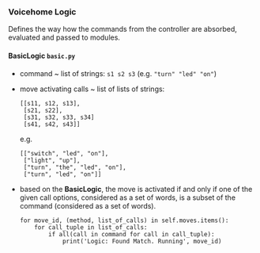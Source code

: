### Voicehome Logic

Defines the way how the commands from the controller are absorbed, evaluated and passed to modules.

#### BasicLogic ```basic.py```
* command ~ list of strings: ```s1 s2 s3``` (e.g. ```"turn" "led" "on"```)
* move activating calls ~ list of lists of strings:
    ```
    [[s11, s12, s13],
     [s21, s22],
     [s31, s32, s33, s34]
     [s41, s42, s43]]    
    ```
    e.g.
    ```
    [["switch", "led", "on"],
     ["light", "up"],
     ["turn", "the", "led", "on"],
     ["turn", "led", "on"]]    
    ```
* based on the **BasicLogic**, the move is activated if and only if one of the given call options, considered as a set of words, is a subset of the command (considered as a set of words).
    
    ```
    for move_id, (method, list_of_calls) in self.moves.items():
        for call_tuple in list_of_calls:
            if all(call in command for call in call_tuple):
                print('Logic: Found Match. Running', move_id)
    ```